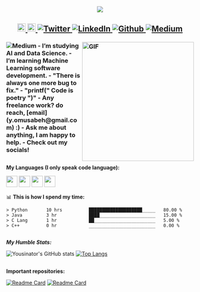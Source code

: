 <h1 align="center">
  <a href="https://git.io/typing-svg">
    <img src="https://readme-typing-svg.herokuapp.com/?lines=Hello,+There!+👋;I+am+Yousinator+🤖....;Nice+to+meet+you!+😆&center=true&size=30">
  </a>
</h1>

<h2 align="center">
  <a href="https://www.instagram.com/y_musabeh/" target="_blank">
    <img href="https://www.instagram.com/y_musabeh/" src="https://raw.githubusercontent.com/hussainweb/hussainweb/main/icons/instagram.png"  width="22px">
    </a>
  <a href="https://linktr.ee/yousef_musabeh" target="_blank">
    <img href="www.linktree.com" src="https://user-images.githubusercontent.com/29517317/105775335-ab313900-5f34-11eb-8ef8-0bfbc1563829.png" width="22px">
    </a>
  <a href="https://twitter.com/OverpoweredOG_" target="_blank">
    <img alt="Twitter" src="https://img.shields.io/badge/twitter-%231DA1F2.svg?&style=for-the-badge&logo=twitter&logoColor=white">
    </a>
  <a href="https://www.linkedin.com/in/yousef-musabeh-381081242/" target="_blank">
    <img alt="LinkedIn" src="https://img.shields.io/badge/linkedin-%230077B5.svg?&style=for-the-badge&logo=linkedin&logoColor=white">
    </a>
  <a href="https://github.com/Yousinator" target="_blank">
    <img alt="Github" src="https://img.shields.io/badge/GitHub-%2312100E.svg?&style=for-the-badge&logo=Github&logoColor=white" />
  </a>
  <a href="https://medium.com" target="_blank">
    <img alt="Medium" src="https://img.shields.io/badge/medium-%2312100E.svg?&style=for-the-badge&logo=medium&logoColor=white" />
  </a>
    
  </h2>



<h3>

<img align="right" alt="GIF" src="https://i.pinimg.com/originals/23/a9/ca/23a9caf9229d9a4be0705d61730fabda.gif" height = 320px width = 300px />
  
<img alt="Medium" src="https://img.shields.io/badge/-Python%20-yellow?style=for-the-badge&logo=python" />
-  I’m studying AI and Data Science. 
-  I’m learning Machine Learning software development.
-  "There is always one more bug to fix."
-  "printf(" Code is poetry ")"
-  Any freelance work? do reach, [email](y.omusabeh@gmail.com) :)
-  Ask me about anything, I am happy to help.
- Check out my socials!
  
</h3>
  
##
**My Languages (I only speak code language):**  

<code><img height="30" src="https://cdn-icons-png.flaticon.com/512/6132/6132222.png"></code>
<code><img height="30" src="https://i.pinimg.com/originals/71/5b/59/715b59c8c7545d9dafb1a04111edde40.jpg"></code>
<code><img height="30" src="https://cdn-icons-png.flaticon.com/512/5968/5968350.png"></code>
<code><img height="30" src="https://cdn-icons-png.flaticon.com/512/5968/5968282.png"></code>


📊 **This is how I spend my time:**
<!--START_SECTION:waka-->

```text
> Python       10 hrs          ████████████████████_____   80.00 %
> Java         3 hr            ████_____________________   15.00 %
> C Lang       1 hr            ██_______________________   5.00 %
> C++          0 hr            _________________________   0.00 %
```
##
***My Humble Stats:***

![Yousinator's GitHub stats](https://github-readme-stats.vercel.app/api?username=Yousinator&show_icons=true&theme=dark&hide=prs,issues)
[![Top Langs](https://github-readme-stats.vercel.app/api/top-langs/?username=Yousinator&theme=dark)](https://github.com/anuraghazra/github-readme-stats)

##
**Important repositories:**

[![Readme Card](https://github-readme-stats.vercel.app/api/pin/?username=Yousinator&repo=FOC&theme=dark)](https://github.com/anuraghazra/github-readme-stats)
[![Readme Card](https://github-readme-stats.vercel.app/api/pin/?username=smadi0x86&repo=Java0x01&show_owner=true&theme=dark)](https://github.com/smadi0x86/Java0x01)

##
